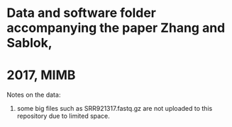 # Data and software folder accompanying the paper Zhang and Sablok,
# 2017, MIMB

Notes on the data:

1. some big files such as SRR921317.fastq.gz are not uploaded to this repository due to limited
space.

